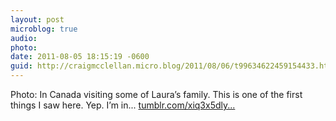 ```yaml
---
layout: post
microblog: true
audio: 
photo: 
date: 2011-08-05 18:15:19 -0600
guid: http://craigmcclellan.micro.blog/2011/08/06/t99634622459154433.html
---
```

Photo: In Canada visiting some of Laura’s family. This is one of the first things I saw here. Yep. I’m in... [tumblr.com/xiq3x5dly...](http://tumblr.com/xiq3x5dly3)
